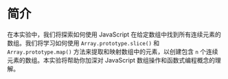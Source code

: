 # 简介

在本实验中，我们将探索如何使用 JavaScript 在给定数组中找到所有连续元素的数组。我们将学习如何使用 `Array.prototype.slice()` 和 `Array.prototype.map()` 方法来提取和映射数组中的元素，以创建包含 `n` 个连续元素的数组。本实验将帮助你加深对 JavaScript 数组操作和函数式编程概念的理解。

